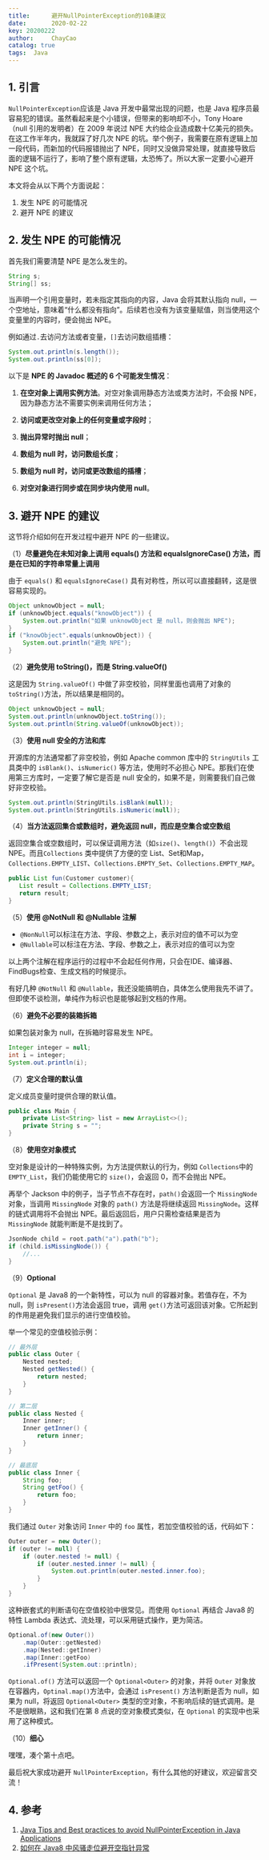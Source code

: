 ```yaml
---
title:      避开NullPointerException的10条建议
date:       2020-02-22
key: 20200222
author:     ChayCao
catalog: true
tags:  Java
---
```


## 1. 引言

`NullPointerException`应该是 Java 开发中最常出现的问题，也是 Java 程序员最容易犯的错误。虽然看起来是个小错误，但带来的影响却不小，Tony Hoare（null 引用的发明者）在 2009 年说过 NPE 大约给企业造成数十亿美元的损失。在这工作半年内，我就踩了好几次 NPE 的坑。举个例子，我需要在原有逻辑上加一段代码，而新加的代码报错抛出了 NPE，同时又没做异常处理，就直接导致后面的逻辑不运行了，影响了整个原有逻辑，太恐怖了。所以大家一定要小心避开 NPE 这个坑。

本文将会从以下两个方面说起：

1. 发生 NPE 的可能情况
2. 避开 NPE 的建议



## 2. 发生 NPE 的可能情况

首先我们需要清楚 NPE 是怎么发生的。

```java
String s;
String[] ss;
```

当声明一个引用变量时，若未指定其指向的内容，Java 会将其默认指向 null，一个空地址，意味着“什么都没有指向”。后续若也没有为该变量赋值，则当使用这个变量里的内容时，便会抛出 NPE。

例如通过`.`去访问方法或者变量，`[]`去访问数组插槽：

```java
System.out.println(s.length());
System.out.println(ss[0]);
```

以下是 **NPE 的 Javadoc 概述的 6 个可能发生情况**：

1. **在空对象上调用实例方法**。对空对象调用静态方法或类方法时，不会报 NPE，因为静态方法不需要实例来调用任何方法；

2. **访问或更改空对象上的任何变量或字段时**；
3. **抛出异常时抛出 null**；
4. **数组为 null 时，访问数组长度**；
5. **数组为 null 时，访问或更改数组的插槽**；
6. **对空对象进行同步或在同步块内使用 null**。



## 3. 避开 NPE 的建议

这节将介绍如何在开发过程中避开 NPE 的一些建议。

（1）**尽量避免在未知对象上调用 equals() 方法和 equalsIgnoreCase() 方法，而是在已知的字符串常量上调用**

由于 `equals()` 和 `equalsIgnoreCase()` 具有对称性，所以可以直接翻转，这是很容易实现的。

```java
Object unknowObject = null;
if (unknowObject.equals("knowObject")) {
    System.out.println("如果 unknowObject 是 null，则会抛出 NPE");
}
if ("knowObject".equals(unknowObject)) {
    System.out.println("避免 NPE");
}
```



（2）**避免使用 toString()，而是 String.valueOf()**

这是因为 `String.valueOf()` 中做了非空校验，同样里面也调用了对象的 `toString()`方法，所以结果是相同的。

```java
Object unknowObject = null;
System.out.println(unknowObject.toString());
System.out.println(String.valueOf(unknowObject));
```



（3）**使用 null 安全的方法和库**

开源库的方法通常都了非空校验，例如 Apache common 库中的 `StringUtils` 工具类中的 `isBlank()`、`isNumeric()` 等方法，使用时不必担心 NPE。那我们在使用第三方库时，一定要了解它是否是 null 安全的，如果不是，则需要我们自己做好非空校验。

```java
System.out.println(StringUtils.isBlank(null));
System.out.println(StringUtils.isNumeric(null));
```



（4）**当方法返回集合或数组时，避免返回 null，而应是空集合或空数组**

返回空集合或空数组时，可以保证调用方法（如`size()`、`length()`）不会出现 NPE。而且`Collections` 类中提供了方便的空 List、Set和Map，`Collections.EMPTY_LIST`、`Collections.EMPTY_Set`、`Collections.EMPTY_MAP`。

```java
public List fun(Customer customer){
   List result = Collections.EMPTY_LIST;
   return result;
}
```



（5）**使用 @NotNull 和 @Nullable 注解**

- `@NonNull`可以标注在方法、字段、参数之上，表示对应的值不可以为空
- `@Nullable`可以标注在方法、字段、参数之上，表示对应的值可以为空

以上两个注解在程序运行的过程中不会起任何作用，只会在IDE、编译器、FindBugs检查、生成文档的时候提示。

有好几种 `@NotNull` 和 `@Nullable`，我还没能搞明白，具体怎么使用我先不讲了。但即使不谈检测，单纯作为标识也是能够起到文档的作用。



（6）**避免不必要的装箱拆箱**

如果包装对象为 null，在拆箱时容易发生 NPE。

```java
Integer integer = null;
int i = integer;
System.out.println(i);
```



（7）**定义合理的默认值**

定义成员变量时提供合理的默认值。

```java
public class Main {
    private List<String> list = new ArrayList<>();
    private String s = "";
}
```



（8）**使用空对象模式**

空对象是设计的一种特殊实例，为方法提供默认的行为，例如 `Collections`中的 `EMPTY_List`，我们仍能使用它的 `size()`，会返回 0，而不会抛出 NPE。

再举个 Jackson 中的例子，当子节点不存在时，`path()`会返回一个 `MissingNode` 对象，当调用 `MissingNode` 对象的 `path()` 方法是将继续返回 `MissingNode`。这样的链式调用将不会抛出 NPE。最后返回后，用户只需检查结果是否为 `MissingNode` 就能判断是不是找到了。

```java
JsonNode child = root.path("a").path("b");
if (child.isMissingNode()) {
    //...
}
```



（9）**Optional**

`Optional` 是 Java8 的一个新特性，可以为 null 的容器对象。若值存在，不为 null，则 `isPresent()`方法会返回 true，调用 `get()`方法可返回该对象。它所起到的作用是避免我们显示的进行空值校验。

举一个常见的空值校验示例：

```java
// 最外层
public class Outer {
    Nested nested;
    Nested getNested() {
        return nested;
    }
}
```

```java
// 第二层
public class Nested {
    Inner inner;
    Inner getInner() {
        return inner;
    }
}
```

```java
// 最底层
public class Inner {
    String foo;
    String getFoo() {
        return foo;
    }
}
```

我们通过 `Outer` 对象访问 `Inner` 中的 `foo` 属性，若加空值校验的话，代码如下：

```java
Outer outer = new Outer();
if (outer != null) {
    if (outer.nested != null) {
        if (outer.nested.inner != null) {
            System.out.println(outer.nested.inner.foo);
        }
    }
}
```

这种嵌套式的判断语句在空值校验中很常见。而使用 `Optional` 再结合 Java8 的特性 Lambda 表达式、流处理，可以采用链式操作，更为简洁。

```java
Optional.of(new Outer())
    .map(Outer::getNested)
    .map(Nested::getInner)
    .map(Inner::getFoo)
    .ifPresent(System.out::println);
```

`Optional.of()` 方法可以返回一个 `Optional<Outer>` 的对象，并将 `Outer` 对象放在容器内，`Optinal.map()`方法中，会通过 `isPresent()` 方法判断是否为 null，如果为 null，将返回 `Optional<Outer>` 类型的空对象，不影响后续的链式调用。是不是很眼熟，这和我们在第 8 点说的空对象模式类似，在 `Optional` 的实现中也采用了这种模式。



（10）**细心**

嘿嘿，凑个第十点吧。

最后祝大家成功避开 `NullPointerException`，有什么其他的好建议，欢迎留言交流！



## 4. 参考

1. [Java Tips and Best practices to avoid NullPointerException in Java Applications](https://javarevisited.blogspot.com/2013/05/ava-tips-and-best-practices-to-avoid-nullpointerexception-program-application.html )
2. [如何在 Java8 中风骚走位避开空指针异常](<https://juejin.im/post/5c41d8ae6fb9a049a42f575b#comment>)


